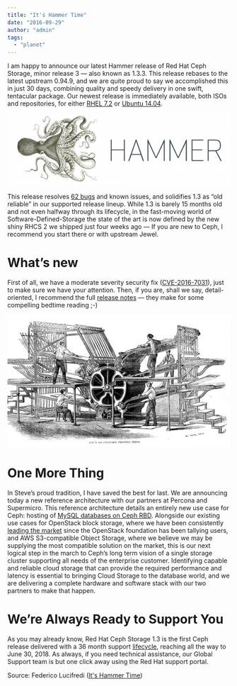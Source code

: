 ```yaml
---
title: "It's Hammer Time"
date: "2016-09-29"
author: "admin"
tags: 
  - "planet"
---
```


I am happy to announce our latest Hammer release of Red Hat Ceph Storage, minor release 3 — also known as 1.3.3. This release rebases to the latest upstream 0.94.9, and we are quite proud to say we accomplished this in just 30 days, combining quality and speedy delivery in one swift, tentacular package. Our newest release is immediately available, both ISOs and repositories, for either [RHEL 7.2](https://rhn.redhat.com/errata/RHSA-2016-1972.html) or [Ubuntu 14.04](https://rhn.redhat.com/errata/RHSA-2016-1973.html).

[![Hammer.png](images/soyknrialu7pbq_small.png)](https://svbtleusercontent.com/soyknrialu7pbq.png)

This release resolves [62 bugs](https://bugzilla.redhat.com/buglist.cgi?bug_status=NEW&bug_status=ASSIGNED&bug_status=POST&bug_status=MODIFIED&bug_status=ON_DEV&bug_status=ON_QA&bug_status=VERIFIED&bug_status=RELEASE_PENDING&bug_status=CLOSED&list_id=5967720&product=Red%20Hat%20Ceph%20Storage&query_format=advanced&resolution=---&resolution=ERRATA&target_release=1.3.3) and known issues, and solidifies 1.3 as “old reliable” in our supported release lineup. While 1.3 is barely 15 months old and not even halfway through its lifecycle, in the fast-moving world of Software-Defined-Storage the state of the art is now defined by the new shiny RHCS 2 we shipped just four weeks ago — If you are new to Ceph, I recommend you start there or with upstream Jewel.

# What’s new

First of all, we have a moderate severity security fix ([CVE-2016-7031](https://access.redhat.com/security/cve/CVE-2016-7031)), just to make sure we have your attention. Then, if you are, shall we say, detail-oriented, I recommend the full [release notes](https://access.redhat.com/documentation/en/red-hat-ceph-storage/1.3.3/single/release-notes/) — they make for some compelling bedtime reading ;-)

[![Refarch.jpg](images/ahlajhwmicxgw_small.jpg)](https://svbtleusercontent.com/ahlajhwmicxgw.jpg)

# One More Thing

In Steve’s proud tradition, I have saved the best for last. We are announcing today a new reference architecture with our partners at Percona and Supermicro. This reference architecture details an entirely new use case for Ceph: hosting of [MySQL databases on Ceph RBD](https://www.redhat.com/en/resources/mysql-databases-ceph-storage-reference-architecture). Alongside our existing use cases for OpenStack block storage, where we have been consistently [leading the market](https://www.openstack.org/assets/survey/April-2016-User-Survey-Report.pdf) since the OpenStack foundation has been tallying users, and AWS S3-compatible Object Storage, where we believe we may be supplying the most compatible solution on the market, this is our next logical step in the march to Ceph’s long term vision of a single storage cluster supporting all needs of the enterprise customer. Identifying capable and reliable cloud storage that can provide the required performance and latency is essential to bringing Cloud Storage to the database world, and we are delivering a complete hardware and software stack with our two partners to make that happen.

# We’re Always Ready to Support You

As you may already know, Red Hat Ceph Storage 1.3 is the first Ceph release delivered with a 36 month support [lifecycle](https://access.redhat.com/articles/1372203), reaching all the way to June 30, 2018. As always, if you need technical assistance, our Global Support team is but one click away using the Red Hat support portal.

Source: Federico Lucifredi ([It's Hammer Time](http://f2.svbtle.com/its-hammer-time))
